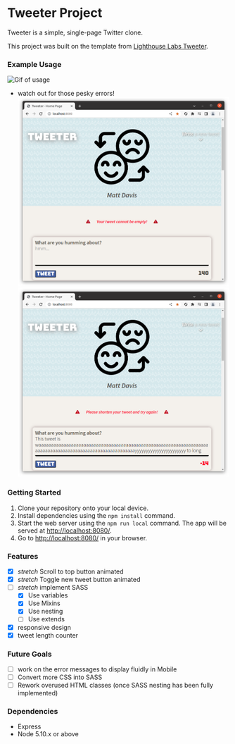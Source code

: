 # Tweeter Project

Tweeter is a simple, single-page Twitter clone.

This project was built on the template from [Lighthouse Labs Tweeter](https://github.com/lighthouse-labs/tweeter).



### Example Usage

![Gif of usage](/public/tweeter.gif)
- watch out for those pesky errors!
![Errors](/public/error.png)
![Errors](/public/error1.png)

### Getting Started

1. Clone your repository onto your local device.
2. Install dependencies using the `npm install` command.
3. Start the web server using the `npm run local` command. The app will be served at <http://localhost:8080/>.
4. Go to <http://localhost:8080/> in your browser.

### Features
- [x] *stretch* Scroll to top button animated
- [x] *stretch* Toggle new tweet button animated
- [ ] *stretch* implement SASS
  - [x] Use variables
  - [x] Use Mixins
  - [x] Use nesting
  - [ ] Use extends 
- [x] responsive design
- [x] tweet length counter

### Future Goals
- [ ] work on the error messages to display fluidly in Mobile
- [ ] Convert more CSS into SASS
- [ ] Rework overused HTML classes (once SASS nesting has been fully implemented)

### Dependencies

- Express
- Node 5.10.x or above
